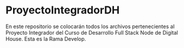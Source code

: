 # ProyectoIntegradorDH
En este repositorio se colocarán todos los archivos pertenecientes al Proyecto Integrador del Curso de Desarrollo Full Stack Node de Digital House.
Esta es la Rama Develop.
